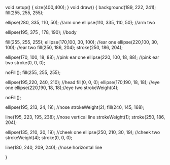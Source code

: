 void setup()
{
  size(400,400);
}
void draw()
{
  background(189, 222, 241);
  fill(255, 255, 255);

  ellipse(280, 335, 110, 50); //arm one
  ellipse(110, 335, 110, 50); //arm two 

  ellipse(195, 375 , 178, 190); //body

  fill(255, 255, 255);
  ellipse(170,100, 30, 100); //ear one
  ellipse(220,100, 30, 100); //ear two
  fill(250, 186, 204);
  stroke(250, 186, 204);

  ellipse(170, 100, 18, 88); //pink ear one
  ellipse(220, 100, 18, 88); //pink ear two
  stroke(0, 0, 0);

  noFill();
  fill(255, 255, 255);

  ellipse(195,220, 240, 210); //head
  fill(0, 0, 0);
  ellipse(170,190, 18, 18); //eye one
  ellipse(220,190, 18, 18);//eye two
  strokeWeight(4);

  noFill();

  ellipse(195, 213, 24, 19); //nose
  strokeWeight(2);
  fill(240, 145, 168);
  
  line(195, 223, 195, 238); //nose vertical line
  strokeWeight(1);
  stroke(250, 186, 204);

  ellipse(135, 210, 30, 19); //cheek one
  ellipse(250, 210, 30, 19); //cheek two
  strokeWeight(4);
  stroke(0, 0, 0);

  line(180, 240, 209, 240); //nose horizontal line
  
}







